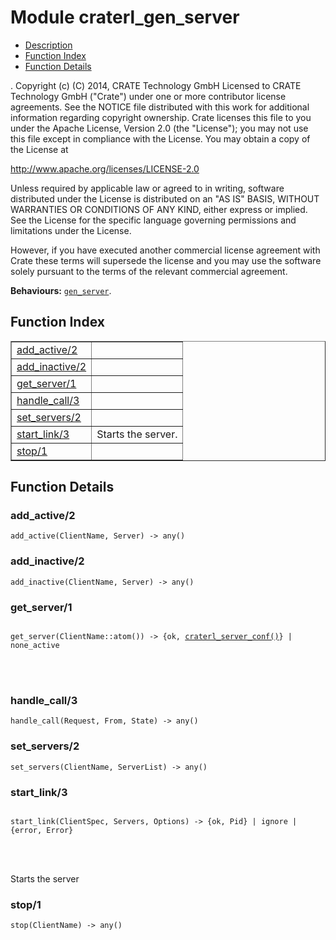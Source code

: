 

# Module craterl_gen_server #
* [Description](#description)
* [Function Index](#index)
* [Function Details](#functions)


.
Copyright (c) (C) 2014, CRATE Technology GmbH
Licensed to CRATE Technology GmbH ("Crate") under one or more contributor
license agreements.  See the NOTICE file distributed with this work for
additional information regarding copyright ownership.  Crate licenses
this file to you under the Apache License, Version 2.0 (the "License");
you may not use this file except in compliance with the License.  You may
obtain a copy of the License at

http://www.apache.org/licenses/LICENSE-2.0

Unless required by applicable law or agreed to in writing, software
distributed under the License is distributed on an "AS IS" BASIS, WITHOUT
WARRANTIES OR CONDITIONS OF ANY KIND, either express or implied.  See the
License for the specific language governing permissions and limitations
under the License.

However, if you have executed another commercial license agreement
with Crate these terms will supersede the license and you may use the
software solely pursuant to the terms of the relevant commercial agreement.

__Behaviours:__ [`gen_server`](gen_server.md).
<a name="index"></a>

## Function Index ##


<table width="100%" border="1" cellspacing="0" cellpadding="2" summary="function index"><tr><td valign="top"><a href="#add_active-2">add_active/2</a></td><td></td></tr><tr><td valign="top"><a href="#add_inactive-2">add_inactive/2</a></td><td></td></tr><tr><td valign="top"><a href="#get_server-1">get_server/1</a></td><td></td></tr><tr><td valign="top"><a href="#handle_call-3">handle_call/3</a></td><td></td></tr><tr><td valign="top"><a href="#set_servers-2">set_servers/2</a></td><td></td></tr><tr><td valign="top"><a href="#start_link-3">start_link/3</a></td><td>
Starts the server.</td></tr><tr><td valign="top"><a href="#stop-1">stop/1</a></td><td></td></tr></table>


<a name="functions"></a>

## Function Details ##

<a name="add_active-2"></a>

### add_active/2 ###

`add_active(ClientName, Server) -> any()`


<a name="add_inactive-2"></a>

### add_inactive/2 ###

`add_inactive(ClientName, Server) -> any()`


<a name="get_server-1"></a>

### get_server/1 ###


<pre><code>
get_server(ClientName::atom()) -&gt; {ok, <a href="#type-craterl_server_conf">craterl_server_conf()</a>} | none_active
</code></pre>

<br></br>



<a name="handle_call-3"></a>

### handle_call/3 ###

`handle_call(Request, From, State) -> any()`


<a name="set_servers-2"></a>

### set_servers/2 ###

`set_servers(ClientName, ServerList) -> any()`


<a name="start_link-3"></a>

### start_link/3 ###


<pre><code>
start_link(ClientSpec, Servers, Options) -&gt; {ok, Pid} | ignore | {error, Error}
</code></pre>

<br></br>



Starts the server

<a name="stop-1"></a>

### stop/1 ###

`stop(ClientName) -> any()`


